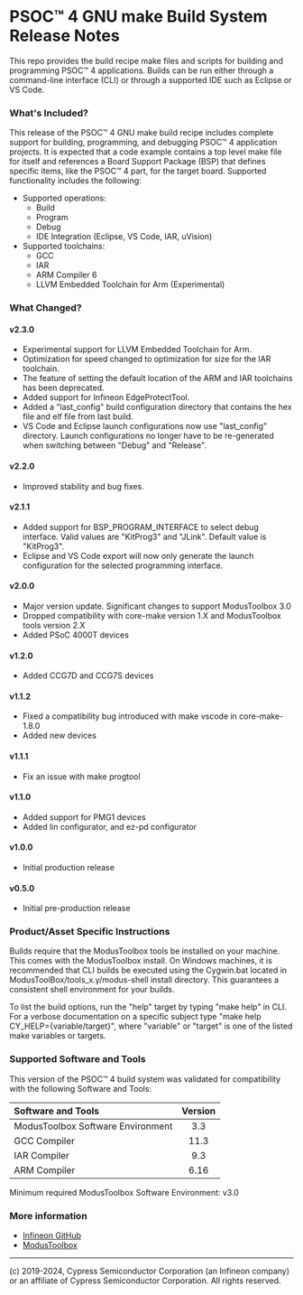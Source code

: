 # PSOC™ 4 GNU make Build System Release Notes
This repo provides the build recipe make files and scripts for building and programming PSOC™ 4 applications. Builds can be run either through a command-line interface (CLI) or through a supported IDE such as Eclipse or VS Code.

### What's Included?
This release of the PSOC™ 4 GNU make build recipe includes complete support for building, programming, and debugging PSOC™ 4 application projects. It is expected that a code example contains a top level make file for itself and references a Board Support Package (BSP) that defines specific items, like the PSOC™ 4 part, for the target board. Supported functionality includes the following:

* Supported operations:
    * Build
    * Program
    * Debug
    * IDE Integration (Eclipse, VS Code, IAR, uVision)
* Supported toolchains:
    * GCC
    * IAR
    * ARM Compiler 6
    * LLVM Embedded Toolchain for Arm (Experimental)

### What Changed?
#### v2.3.0
* Experimental support for LLVM Embedded Toolchain for Arm.
* Optimization for speed changed to optimization for size for the IAR toolchain.
* The feature of setting the default location of the ARM and IAR toolchains has been deprecated.
* Added support for Infineon EdgeProtectTool.
* Added a "last_config" build configuration directory that contains the hex file and elf file from last build.
* VS Code and Eclipse launch configurations now use "last_config" directory. Launch configurations no longer have to be re-generated when switching between "Debug" and "Release".

#### v2.2.0
* Improved stability and bug fixes.

#### v2.1.1
* Added support for BSP_PROGRAM_INTERFACE to select debug interface. Valid values are "KitProg3" and "JLink". Default value is "KitProg3".
* Eclipse and VS Code export will now only generate the launch configuration for the selected programming interface.

#### v2.0.0
* Major version update. Significant changes to support ModusToolbox 3.0
* Dropped compatibility with core-make version 1.X and ModusToolbox tools version 2.X
* Added PSoC 4000T devices

#### v1.2.0
* Added CCG7D and CCG7S devices

#### v1.1.2
* Fixed a compatibility bug introduced with make vscode in core-make-1.8.0
* Added new devices

#### v1.1.1
* Fix an issue with make progtool

#### v1.1.0
* Added support for PMG1 devices
* Added lin configurator, and ez-pd configurator

#### v1.0.0
* Initial production release

#### v0.5.0
* Initial pre-production release

### Product/Asset Specific Instructions
Builds require that the ModusToolbox tools be installed on your machine. This comes with the ModusToolbox install. On Windows machines, it is recommended that CLI builds be executed using the Cygwin.bat located in ModusToolBox/tools\_x.y/modus-shell install directory. This guarantees a consistent shell environment for your builds.

To list the build options, run the "help" target by typing "make help" in CLI. For a verbose documentation on a specific subject type "make help CY\_HELP={variable/target}", where "variable" or "target" is one of the listed make variables or targets.

### Supported Software and Tools
This version of the PSOC™ 4 build system was validated for compatibility with the following Software and Tools:

| Software and Tools                        | Version |
| :---                                      | :----:  |
| ModusToolbox Software Environment         | 3.3     |
| GCC Compiler                              | 11.3    |
| IAR Compiler                              | 9.3     |
| ARM Compiler                              | 6.16    |

Minimum required ModusToolbox Software Environment: v3.0

### More information
* [Infineon GitHub](https://github.com/Infineon)
* [ModusToolbox](https://www.infineon.com/cms/en/design-support/tools/sdk/modustoolbox-software)

---
(c) 2019-2024, Cypress Semiconductor Corporation (an Infineon company) or an affiliate of Cypress Semiconductor Corporation. All rights reserved.

